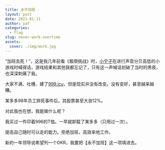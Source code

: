 ```yaml
---
title: 永不加班
layout: post
date: 2021-01-11
author: yaf
categories:
  - flag
slug: never-work-overtime
assets:
  cover: ./img/work.jpg
---
```


“加班去死！”，这是我几年前看《极限挑战》时，[小宁子](https://space.bilibili.com/27899754)在进行声音分贝高低的小游戏时喊得话，游戏结果和其他我都忘记了，只有这一声喊话划破了当时的黑夜，也深深刺痛了我。

大家不满、吐槽、建了[999.icu](https://996.icu/)，但是现实并没有改变。没有变好，甚至越来越糟。

某多多98年员工猝死事件后，其股票甚至大涨12%。

对此我也在想，我能做什么呢？

我买过一件印着996的T恤。一早就卸载了某多多（只用过一次）。

提高自己随时可以走的能力。拒绝加班，高效率地工作。

新的一年领导说希望列一个OKR，我要把【永不加班】这一项填进去。
